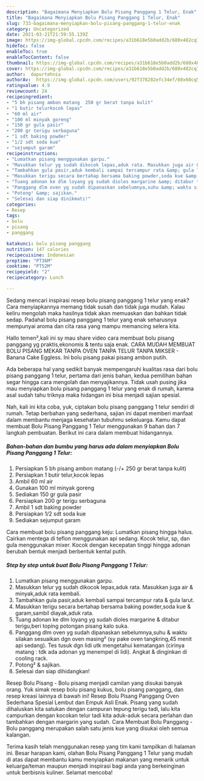 ```yaml
---
description: "Bagaimana Menyiapkan Bolu Pisang Panggang 1 Telur, Enak"
title: "Bagaimana Menyiapkan Bolu Pisang Panggang 1 Telur, Enak"
slug: 733-bagaimana-menyiapkan-bolu-pisang-panggang-1-telur-enak
category: Uncategorized
date: 2021-03-21T21:59:55.139Z
image: https://img-global.cpcdn.com/recipes/a31b618e5b0add2b/680x482cq70/bolu-pisang-panggang-1-telur-foto-resep-utama.jpg
hideToc: false
enableToc: true
enableTocContent: false
thumbnail: https://img-global.cpcdn.com/recipes/a31b618e5b0add2b/680x482cq70/bolu-pisang-panggang-1-telur-foto-resep-utama.jpg
cover: https://img-global.cpcdn.com/recipes/a31b618e5b0add2b/680x482cq70/bolu-pisang-panggang-1-telur-foto-resep-utama.jpg
author:  dapurtehnia
authorAv:  https://img-global.cpcdn.com/users/92f378282efc34ef/60x60cq50/avatar.jpg
ratingvalue: 4.9
reviewcount: 24
recipeingredient:
- "5 bh pisang ambon matang  250 gr berat tanpa kulit"
- "1 butir telurkocok lepas"
- "60 ml air"
- "100 ml minyak goreng"
- "150 gr gula pasir"
- "200 gr terigu serbaguna"
- "1 sdt baking powder"
- "1/2 sdt soda kue"
- "sejumput garam"
recipeinstructions:
- "Lumatkan pisang menggunakan garpu."
- "Masukkan telur yg sudah dikocok lepas,aduk rata. Masukkan juga air &amp; minyak,aduk rata kembali."
- "Tambahkan gula pasir,aduk kembali sampai tercampur rata &amp; gula larut."
- "Masukkan terigu secara bertahap bersama baking powder,soda kue &amp; garam,sambil diayak,aduk rata."
- "Tuang adonan ke dlm loyang yg sudah dioles margarine &amp; ditabur terigu,beri toping potongan pisang kalo suka."
- "Panggang dlm oven yg sudah dipanaskan sebelumnya,suhu &amp; waktu silakan sesuaikan dgn oven masing² (sy pake oven tangkring,45 menit api sedang). Tes tusuk dgn lidi utk mengetahui kematangan (cirinya matang : tdk ada adonan yg menempel di lidi). Angkat &amp; dinginkan di cooling rack."
- "Potong² &amp; sajikan."
- "Selesai dan siap dinikmati!"
categories:
- Resep
tags:
- bolu
- pisang
- panggang

katakunci: bolu pisang panggang 
nutrition: 147 calories
recipecuisine: Indonesian
preptime: "PT36M"
cooktime: "PT52M"
recipeyield: "2"
recipecategory: Lunch

---
```



Sedang mencari inspirasi resep bolu pisang panggang 1 telur yang enak? Cara menyiapkannya memang tidak susah dan tidak juga mudah. Kalau keliru mengolah maka hasilnya tidak akan memuaskan dan bahkan tidak sedap. Padahal bolu pisang panggang 1 telur yang enak seharusnya mempunyai aroma dan cita rasa yang mampu memancing selera kita.


Hallo temen²,kali ini sy mau share video cara membuat bolu pisang panggang yg praktis,ekonomis &amp; tentu saja enak. CARA MUDAH MEMBUAT BOLU PISANG MEKAR TANPA OVEN TANPA TELUR TANPA MIKSER - Banana Cake Eggless. Ini bolu pisang pakai pisang ambon putih.

Ada beberapa hal yang sedikit banyak mempengaruhi kualitas rasa dari bolu pisang panggang 1 telur, pertama dari jenis bahan, kedua pemilihan bahan segar hingga cara mengolah dan menyajikannya. Tidak usah pusing jika mau menyiapkan bolu pisang panggang 1 telur yang enak di rumah, karena asal sudah tahu triknya maka hidangan ini bisa menjadi sajian spesial.


Nah, kali ini kita coba, yuk, ciptakan bolu pisang panggang 1 telur sendiri di rumah. Tetap berbahan yang sederhana, sajian ini dapat memberi manfaat dalam membantu menjaga kesehatan tubuhmu sekeluarga. Kamu dapat membuat Bolu Pisang Panggang 1 Telur menggunakan 9 bahan dan 7 langkah pembuatan. Berikut ini cara dalam membuat hidangannya.

<!--inarticleads1-->

##### Bahan-bahan dan bumbu yang harus ada dalam menyiapkan Bolu Pisang Panggang 1 Telur:

1. Persiapkan 5 bh pisang ambon matang (-/+ 250 gr berat tanpa kulit)
1. Persiapkan 1 butir telur,kocok lepas
1. Ambil 60 ml air
1. Gunakan 100 ml minyak goreng
1. Sediakan 150 gr gula pasir
1. Persiapkan 200 gr terigu serbaguna
1. Ambil 1 sdt baking powder
1. Persiapkan 1/2 sdt soda kue
1. Sediakan sejumput garam


Cara membuat bolu pisang panggang keju: Lumatkan pisang hingga halus. Cairkan mentega di teflon menggunakan api sedang. Kocok telur, sp, dan gula menggunakan mixer. Kocok dengan kecepatan tinggi hingga adonan berubah bentuk menjadi berbentuk kental putih. 

<!--inarticleads2-->

##### Step by step untuk buat Bolu Pisang Panggang 1 Telur:

1. Lumatkan pisang menggunakan garpu.
1. Masukkan telur yg sudah dikocok lepas,aduk rata. Masukkan juga air &amp; minyak,aduk rata kembali.
1. Tambahkan gula pasir,aduk kembali sampai tercampur rata &amp; gula larut.
1. Masukkan terigu secara bertahap bersama baking powder,soda kue &amp; garam,sambil diayak,aduk rata.
1. Tuang adonan ke dlm loyang yg sudah dioles margarine &amp; ditabur terigu,beri toping potongan pisang kalo suka.
1. Panggang dlm oven yg sudah dipanaskan sebelumnya,suhu &amp; waktu silakan sesuaikan dgn oven masing² (sy pake oven tangkring,45 menit api sedang). Tes tusuk dgn lidi utk mengetahui kematangan (cirinya matang : tdk ada adonan yg menempel di lidi). Angkat &amp; dinginkan di cooling rack.
1. Potong² &amp; sajikan.
1. Selesai dan siap dihidangkan!

Resep Bolu Pisang - Bolu pisang menjadi camilan yang disukai banyak orang. Yuk simak resep bolu pisang kukus, bolu pisang panggang, dan resep kreasi lainnya di bawah ini! Resep Bolu Pisang Panggang Oven Sederhana Spesial Lembut dan Empuk Asli Enak. Pisang yang sudah dihaluskan kita satukan dengan campuran tepung terigu tadi, lalu kita campurkan dengan kocokan telur tadi kita aduk-aduk secara perlahan dan tambahkan dengan margarin yang sudah. Cara Membuat Bolu Panggang - Bolu panggang merupakan salah satu jenis kue yang disukai oleh semua kalangan. 

Terima kasih telah menggunakan resep yang tim kami tampilkan di halaman ini. Besar harapan kami, olahan Bolu Pisang Panggang 1 Telur yang mudah di atas dapat membantu kamu menyiapkan makanan yang menarik untuk keluarga/teman maupun menjadi inspirasi bagi anda yang berkeinginan untuk berbisnis kuliner. Selamat mencoba!
